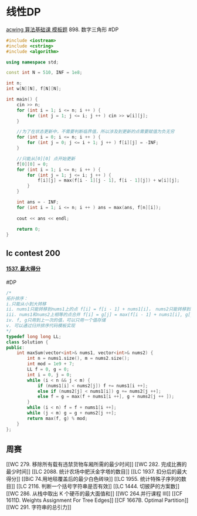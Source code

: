 # 线性DP

[acwing 算法基础课 模板题](https://www.acwing.com/problem/content/900/)
898. 数字三角形
#DP
~~~c++
#include <iostream>
#include <cstring>
#include <algorithm>

using namespace std;

const int N = 510, INF = 1e8; 

int n; 
int w[N][N], f[N][N]; 

int main() {
    cin >> n;
    for (int i = 1; i <= n; i ++ ) {
        for (int j = 1; j <= i; j ++ ) cin >> w[i][j]; 
    }

    //为了在状态更新中，不需要判断临界值，所以涉及到更新的点需要赋值为负无穷
    for (int i = 0; i <= n; i ++ ) {
        for (int j = 0; j <= i + 1; j ++ ) f[i][j] = -INF;
    }

	//只能从[0][0] 点开始更新
    f[0][0] = 0; 
    for (int i = 1; i <= n; i ++ ) {
        for (int j = 1; j <= i; j ++ ) {
            f[i][j] = max(f[i - 1][j - 1], f[i - 1][j]) + w[i][j]; 
        }
    }

    int ans = - INF; 
    for (int i = 1; i <= n; i ++ ) ans = max(ans, f[n][i]); 
    
    cout << ans << endl; 
    
    return 0; 
}
~~~

## lc contest 200
#### [1537. 最大得分](https://leetcode-cn.com/problems/get-the-maximum-score/)
#DP
~~~c++
/*
拓扑排序： 
i.只能从小到大转移 
ii. nums1只能转移到nums1上的点 f[i] = f[i - 1] + nums1[i]， nums2只能转移到nums2上的点 g[i] = g[i - 1] + nums2[i];
iii. nums1和nums2上相等的点合并 f[i] = g[j] = max(f[i - 1] + nums1[i], g[j - 1] + nums2[j]);
iv. f, g只用到上一次的值，可以只用一个值存储
v. 可以通过归并排序代码模板实现
*/
typedef long long LL;
class Solution {
public:
    int maxSum(vector<int>& nums1, vector<int>& nums2) {
        int n = nums1.size(), m = nums2.size();
        int mod = 1e9 + 7; 
        LL f = 0, g = 0; 
        int i = 0, j = 0;
        while (i < n && j < m) {
            if (nums1[i] < nums2[j]) f += nums1[i ++];
            else if (nums2[j] < nums1[i]) g += nums2[j ++];
            else f = g = max(f + nums1[i ++], g + nums2[j ++ ]);
        }
        while (i < n) f = f + nums1[i ++];
        while (j < m) g = g + nums2[j ++];
        return max(f, g) % mod; 
    }
};
~~~

## 周赛
[[WC 279. 移除所有载有违禁货物车厢所需的最少时间]]
[[WC 282. 完成比赛的最少时间]]
[[LC 2088. 统计农场中肥沃金字塔的数目]]
[[LC 1937. 扣分后的最大得分]]
[[BiC 74.用地毯覆盖后的最少白色砖块]]
[[LC 1955. 统计特殊子序列的数目]]
[[LC 2116. 判断一个括号字符串是否有效]]
[[LC 1444. 切披萨的方案数]]
[[WC 286. 从栈中取出 K 个硬币的最大面值和]]
[[WC 264.并行课程 III]]
[[CF 1611D. Weights Assignment For Tree Edges]]
[[CF 1667B. Optimal Partition]]
[[WC 291. 字符串的总引力]]